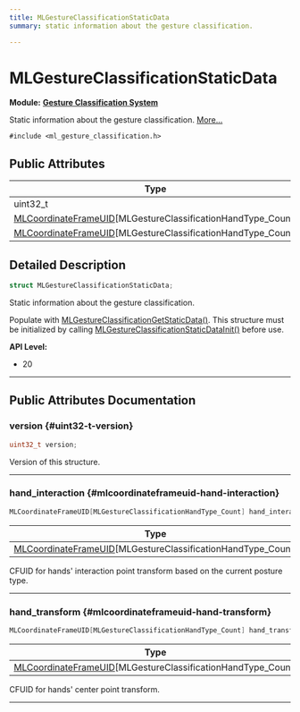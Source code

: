 ```yaml
---
title: MLGestureClassificationStaticData
summary: static information about the gesture classification. 

---
```


# MLGestureClassificationStaticData

**Module:** **[Gesture Classification System](/api-ref/api/Modules/group___gesture_classification/group___gesture_classification.md)**



Static information about the gesture classification.  [More...](#detailed-description)


`#include <ml_gesture_classification.h>`

## Public Attributes

| Type           | Name           |
| -------------- | -------------- |
| uint32_t | **[version](/api-ref/api/Modules/group___gesture_classification/struct_m_l_gesture_classification_static_data.md#uint32-t-version)**  |
| [MLCoordinateFrameUID](/api-ref/api/Modules/group___perception/struct_m_l_coordinate_frame_u_i_d.md)[MLGestureClassificationHandType_Count] | **[hand_interaction](/api-ref/api/Modules/group___gesture_classification/struct_m_l_gesture_classification_static_data.md#mlcoordinateframeuid-hand-interaction)**  |
| [MLCoordinateFrameUID](/api-ref/api/Modules/group___perception/struct_m_l_coordinate_frame_u_i_d.md)[MLGestureClassificationHandType_Count] | **[hand_transform](/api-ref/api/Modules/group___gesture_classification/struct_m_l_gesture_classification_static_data.md#mlcoordinateframeuid-hand-transform)**  |

## Detailed Description

```cpp
struct MLGestureClassificationStaticData;
```

Static information about the gesture classification. 

Populate with [MLGestureClassificationGetStaticData()](/api-ref/api/Modules/group___gesture_classification/group___gesture_classification.md#mlresult-mlgestureclassificationgetstaticdata). This structure must be initialized by calling [MLGestureClassificationStaticDataInit()](/api-ref/api/Modules/group___gesture_classification/group___gesture_classification.md#void-mlgestureclassificationstaticdatainit) before use.




**API Level:**
  * 20




-----------
## Public Attributes Documentation

### version {#uint32-t-version}

```cpp
uint32_t version;
```


Version of this structure. 





-----------

### hand_interaction {#mlcoordinateframeuid-hand-interaction}

```cpp
MLCoordinateFrameUID[MLGestureClassificationHandType_Count] hand_interaction;
```



| Type | Description |
|--|--|
| [MLCoordinateFrameUID](/api-ref/api/Modules/group___perception/struct_m_l_coordinate_frame_u_i_d.md)[MLGestureClassificationHandType_Count] | [MLGestureClassificationHandType_Count] |


CFUID for hands' interaction point transform based on the current posture type. 





-----------

### hand_transform {#mlcoordinateframeuid-hand-transform}

```cpp
MLCoordinateFrameUID[MLGestureClassificationHandType_Count] hand_transform;
```



| Type | Description |
|--|--|
| [MLCoordinateFrameUID](/api-ref/api/Modules/group___perception/struct_m_l_coordinate_frame_u_i_d.md)[MLGestureClassificationHandType_Count] | [MLGestureClassificationHandType_Count] |


CFUID for hands' center point transform. 





-----------


